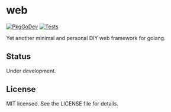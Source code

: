 # web
[![PkgGoDev](https://pkg.go.dev/badge/github.com/lmas/web)](https://pkg.go.dev/github.com/lmas/web)
[![Tests](https://github.com/lmas/web/workflows/Tests/badge.svg?branch=master)](https://github.com/lmas/web/actions)

Yet another minimal and personal DIY web framework for golang.

## Status

Under development.

## License

MIT licensed. See the LICENSE file for details.
